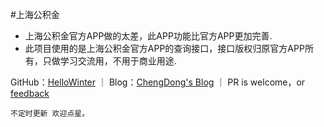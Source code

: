 #上海公积金

- 上海公积金官方APP做的太差，此APP功能比官方APP更加完善.
- 此项目使用的是上海公积金官方APP的查询接口，接口版权归原官方APP所有，只做学习交流用，不用于商业用途.

GitHub：[HelloWinter](https://github.com/HelloWinter) ｜ Blog：[ChengDong's Blog](http://chengdong.online/) ｜ PR is welcome，or [feedback](mailto:cdengong@gmail.com)

`不定时更新 欢迎点星。`
